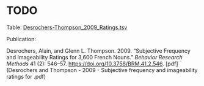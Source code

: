 # TODO #

Table: [Desrochers-Thompson_2009_Ratings.tsv](Desrochers-Thompson_2009_Ratings.tsv)

Publication:

Desrochers, Alain, and Glenn L. Thompson. 2009. “Subjective Frequency and Imageability Ratings for 3,600 French Nouns.” _Behavior Research Methods_ 41 (2): 546–57. https://doi.org/10.3758/BRM.41.2.546. [pdf](Desrochers and Thompson - 2009 - Subjective frequency and imageability ratings for .pdf)

